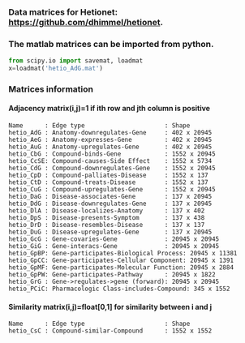 ### Data matrices for Hetionet: https://github.com/dhimmel/hetionet.

### The matlab matrices can be imported from python.
```py
from scipy.io import savemat, loadmat
x=loadmat('hetio_AdG.mat')
```
### Matrices information
#### Adjacency matrix(i,j)=1 if ith row and jth column is positive  
```
Name      : Edge type                      : Shape
hetio_AdG : Anatomy-downregulates-Gene     : 402 x 20945
hetio_AeG : Anatomy-expresses-Gene         : 402 x 20945
hetio_AuG : Anatomy-upregulates-Gene       : 402 x 20945
hetio_CbG : Compound-binds-Gene            : 1552 x 20945
hetio_CcSE: Compound-causes-Side Effect    : 1552 x 5734
hetio_CdG : Compound-downregulates-Gene    : 1552 x 20945
hetio_CpD : Compound-palliates-Disease     : 1552 x 137
hetio_CtD : Compound-treats-Disease        : 1552 x 137
hetio_CuG : Compound-upregulates-Gene      : 1552 x 20945
hetio_DaG : Disease-associates-Gene        : 137 x 20945
hetio_DdG : Disease-downregulates-Gene     : 137 x 20945
hetio_DlA : Disease-localizes-Anatomy      : 137 x 402
hetio_DpS : Disease-presents-Symptom       : 137 x 438
hetio_DrD : Disease-resembles-Disease      : 137 x 137
hetio_DuG : Disease-upregulates-Gene       : 137 x 20945
hetio_GcG : Gene-covaries-Gene             : 20945 x 20945
hetio_GiG : Gene-interacs-Gene             : 20945 x 20945
hetio_GpBP: Gene-participates-Biological Process: 20945 x 11381
hetio_GpCC: Gene-participates-Cellular Component: 20945 x 1391
hetio_GpMF: Gene-participates-Molecular Function: 20945 x 2884
hetio_GpPW: Gene-participates-Pathway      : 20945 x 1822
hetio_GrG : Gene->regulates->gene (forward): 20945 x 20945
hetio_PCiC: Pharmacologic Class-includes-Compound: 345 x 1552
```
#### Similarity matrix(i,j)=float[0,1] for similarity between i and j
```
Name      : Edge type                      : Shape
hetio_CsC : Compound-similar-Compound      : 1552 x 1552
```

